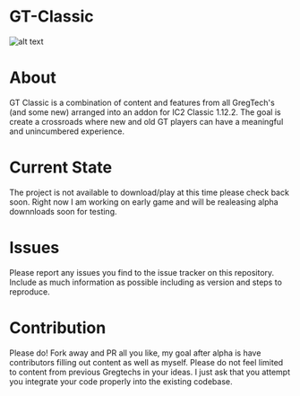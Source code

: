 # GT-Classic
![alt text](https://cdn.discordapp.com/attachments/443994226003279874/554727328815513650/2019-03-08_18.24.24.png)
# About 
GT Classic is a combination of content and features from all GregTech's (and some new) arranged into an addon for IC2 Classic 1.12.2.
The goal is create a crossroads where new and old GT players can have a meaningful and unincumbered experience.

# Current State
The project is not available to download/play at this time please check back soon. Right now I am working on early game and will be
realeasing alpha downnloads soon for testing.

# Issues
Please report any issues you find to the issue tracker on this repository. Include as much information as possible including as version and steps to reproduce.

# Contribution
Please do! Fork away and PR all you like, my goal after alpha is have contributors filling out content as well as myself. Please do not feel limited to content from previous Gregtechs in your ideas. I just ask that you attempt you integrate your code properly into the existing codebase.
